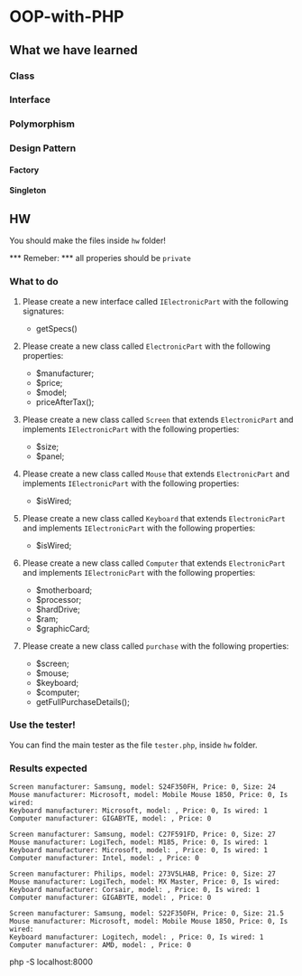 # OOP-with-PHP

## What we have learned
### Class

### Interface

### Polymorphism

### Design Pattern
#### Factory

#### Singleton

## HW
You should make the files inside `hw` folder!

*** Remeber: *** all properies should be `private`
### What to do
1. Please create a new interface called `IElectronicPart` with the following signatures:
    * getSpecs()

2. Please create a new class called `ElectronicPart` with the following properties:
    * $manufacturer;
    * $price;
    * $model;
    * priceAfterTax();

3. Please create a new class called `Screen` that extends `ElectronicPart` and implements `IElectronicPart` with the following properties:
    * $size;
    * $panel;

4. Please create a new class called `Mouse` that extends `ElectronicPart` and implements `IElectronicPart` with the following properties:
    * $isWired;

5. Please create a new class called `Keyboard` that extends `ElectronicPart` and implements `IElectronicPart` with the following properties:
    * $isWired;

6. Please create a new class called `Computer` that extends `ElectronicPart` and implements `IElectronicPart` with the following properties:
    * $motherboard;
    * $processor;
    * $hardDrive;
    * $ram;
    * $graphicCard;

7. Please create a new class called `purchase` with the following properties:
    * $screen;
    * $mouse;
    * $keyboard;
    * $computer;
    * getFullPurchaseDetails();

### Use the tester!
You can find the main tester as the file `tester.php`, inside `hw` folder.

### Results expected
```
Screen manufacturer: Samsung, model: S24F350FH, Price: 0, Size: 24
Mouse manufacturer: Microsoft, model: Mobile Mouse 1850, Price: 0, Is wired: 
Keyboard manufacturer: Microsoft, model: , Price: 0, Is wired: 1
Computer manufacturer: GIGABYTE, model: , Price: 0

Screen manufacturer: Samsung, model: C27F591FD, Price: 0, Size: 27
Mouse manufacturer: LogiTech, model: M185, Price: 0, Is wired: 1
Keyboard manufacturer: Microsoft, model: , Price: 0, Is wired: 1
Computer manufacturer: Intel, model: , Price: 0

Screen manufacturer: Philips, model: 273V5LHAB, Price: 0, Size: 27
Mouse manufacturer: LogiTech, model: MX Master, Price: 0, Is wired: 
Keyboard manufacturer: Corsair, model: , Price: 0, Is wired: 1
Computer manufacturer: GIGABYTE, model: , Price: 0

Screen manufacturer: Samsung, model: S22F350FH, Price: 0, Size: 21.5
Mouse manufacturer: Microsoft, model: Mobile Mouse 1850, Price: 0, Is wired: 
Keyboard manufacturer: Logitech, model: , Price: 0, Is wired: 1
Computer manufacturer: AMD, model: , Price: 0

```

php -S localhost:8000